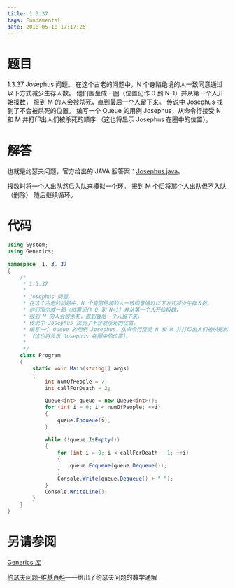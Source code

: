 ```yaml
---
title: 1.3.37
tags: Fundamental
date: 2018-05-18 17:17:26
---
```


# 题目

1.3.37
Josephus 问题。 
在这个古老的问题中，N 个身陷绝境的人一致同意通过以下方式减少生存人数。 
他们围坐成一圈（位置记作 0 到 N-1）并从第一个人开始报数， 报到 M 的人会被杀死，直到最后一个人留下来。 
传说中 Josephus 找到了不会被杀死的位置。 
编写一个 Queue 的用例 Josephus，从命令行接受 N 和 M 并打印出人们被杀死的顺序 （这也将显示 Josephus 在圈中的位置）。

# 解答

也就是约瑟夫问题，官方给出的 JAVA 版答案：[Josephus.java](http://algs4.cs.princeton.edu/13stacks/Josephus.java.html)。

报数时将一个人出队然后入队来模拟一个环。
报到 M 个后将那个人出队但不入队（删除）
随后继续循环。

# 代码

```csharp
using System;
using Generics;

namespace _1._3._37
{
    /*
     * 1.3.37
     * 
     * Josephus 问题。
     * 在这个古老的问题中，N 个身陷绝境的人一致同意通过以下方式减少生存人数。
     * 他们围坐成一圈（位置记作 0 到 N-1）并从第一个人开始报数，
     * 报到 M 的人会被杀死，直到最后一个人留下来。
     * 传说中 Josephus 找到了不会被杀死的位置。
     * 编写一个 Queue 的用例 Josephus，从命令行接受 N 和 M 并打印出人们被杀死的顺序
     * （这也将显示 Josephus 在圈中的位置）。
     * 
     */
    class Program
    {
        static void Main(string[] args)
        {
            int numOfPeople = 7;
            int callForDeath = 2;

            Queue<int> queue = new Queue<int>();
            for (int i = 0; i < numOfPeople; ++i)
            {
                queue.Enqueue(i);
            }

            while (!queue.IsEmpty())
            {
                for (int i = 0; i < callForDeath - 1; ++i)
                {
                    queue.Enqueue(queue.Dequeue());
                }
                Console.Write(queue.Dequeue() + " ");
            }
            Console.WriteLine();
        }
    }
}
```

# 另请参阅

[Generics 库](https://alg4.ikesnowy.com/docs/api/Generics.html)

[约瑟夫问题-维基百科](https://zh.wikipedia.org/wiki/约瑟夫斯问题)——给出了约瑟夫问题的数学通解